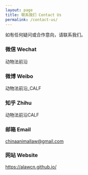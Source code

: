 ```yaml
---
layout: page
title: 联系我们 Contact Us
permalink: /contact-us/
---
```

如有任何疑问或合作意向，请联系我们。

### 微信 Wechat
动物法前沿
### 微博 Weibo
动物法前沿_CALF
### 知乎 Zhihu
动物法前沿CALF
### 邮箱 Email
<chinaanimallaw@gmail.com>
### 网站 Website
<https://alawcn.github.io/>
